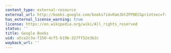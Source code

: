 ```yaml
---
content_type: external-resource
external_url: http://books.google.com/books?id=RaeJbtZFP0EC&printsec=frontcover
has_external_license_warning: true
license: https://en.wikipedia.org/wiki/All_rights_reserved
status: ''
title: Google Books
uid: a5ca2c3a-f150-4cf5-b19b-327ff52e3b2c
wayback_url: ''
---
```

